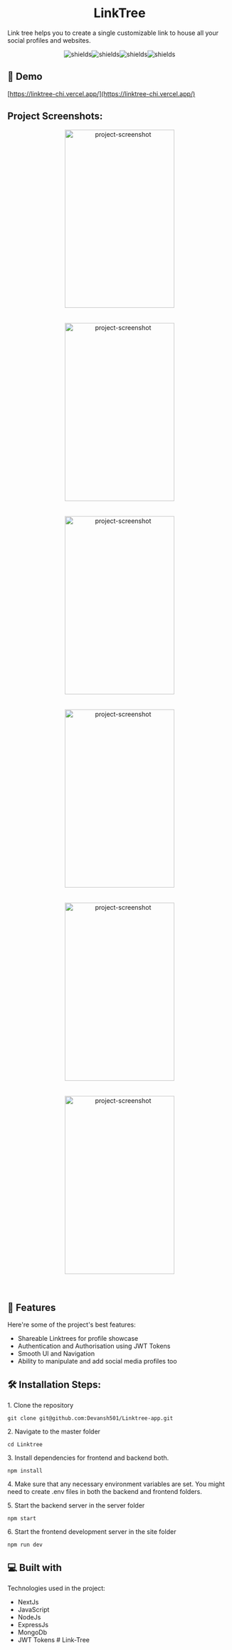 <h1 align="center" id="title">LinkTree</h1>



<p id="description">Link tree helps you to create a single customizable link to house all your social profiles and websites.</p>

<p align="center"><img src="https://img.shields.io/badge/NextJs-8A2BE2" alt="shields"><img src="https://img.shields.io/badge/NodeJs-41863F" alt="shields"><img src="https://img.shields.io/badge/ExpressJs-000" alt="shields"><img src="https://img.shields.io/badge/MongoDb-569134" alt="shields"></p>

<h2>🚀 Demo</h2>

[https://linktree-chi.vercel.app/](https://linktree-chi.vercel.app/)

<h2>Project Screenshots:</h2>
<div align="center">
<img src="https://github.com/Devansh501/Linktree-app/assets/81950589/2bf64458-3898-4ec3-bdc2-36b7a0b1c50c" alt="project-screenshot" width="70%" height="400/">
</div>
<br/><br/>
<div align="center">
<img src="https://github.com/Devansh501/Linktree-app/assets/81950589/6aac6c18-ec42-428f-ab78-f3c47fb90c89" alt="project-screenshot" width="70%" height="400/">
</div>
<br/><br/>

<div align="center">
<img src="https://github.com/Devansh501/Linktree-app/assets/81950589/4723d236-6ef4-46d9-ad2d-35b707d4b726" alt="project-screenshot" width="70%" height="400/">
</div>
<br/><br/>
<div align="center">
<img src="https://github.com/Devansh501/Linktree-app/assets/81950589/7fddc5c2-c190-4a06-ac43-f9c605848a8e" alt="project-screenshot" width="70%" height="400/">
</div>
<br/><br/>
<div align="center">
<img src="https://github.com/Devansh501/Linktree-app/assets/81950589/6a51cc01-12d4-4207-aa1e-184c2a10dc30" alt="project-screenshot" width="70%" height="400/">
</div>
<br/><br/>
<div align="center">
<img src="https://github.com/Devansh501/Linktree-app/assets/81950589/bd084d94-2626-4bcc-b7b1-10ed893cb3ae" alt="project-screenshot" width="70%" height="400/">
</div>
<br/><br/>
  
  
<h2>🧐 Features</h2>

Here're some of the project's best features:

*   Shareable Linktrees for profile showcase
*   Authentication and Authorisation using JWT Tokens
*   Smooth UI and Navigation
*   Ability to manipulate and add social media profiles too

<h2>🛠️ Installation Steps:</h2>

<p>1. Clone the repository</p>

```
git clone git@github.com:Devansh501/Linktree-app.git
```

<p>2. Navigate to the master folder</p>

```
cd Linktree
```

<p>3. Install dependencies for frontend and backend both.</p>

```
npm install
```

<p>4. Make sure that any necessary environment variables are set. You might need to create .env files in both the backend and frontend folders.</p>

<p>5. Start the backend server in the server folder</p>

```
npm start
```

<p>6. Start the frontend development server in the site folder</p>

```
npm run dev
```

  
  
<h2>💻 Built with</h2>

Technologies used in the project:

*   NextJs
*   JavaScript
*   NodeJs
*   ExpressJs
*   MongoDb
*   JWT Tokens
#   L i n k - T r e e 
 
 
